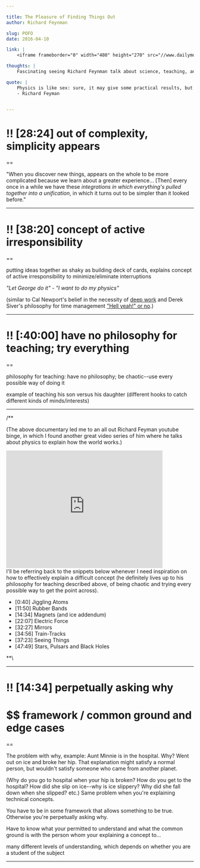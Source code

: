 ```yaml
---

title: The Pleasure of Finding Things Out 
author: Richard Feynman

slug: POFO
date: 2016-04-10

link: |
    <iframe frameborder="0" width="480" height="270" src="//www.dailymotion.com/embed/video/x24gwgc" allowfullscreen></iframe><br /></i>

thoughts: |
    Fascinating seeing Richard Feynman talk about science, teaching, and work, with such simplicity and cadence that he makes the entire video thoroughly enjoyable to watch. 

quote: |
    Physics is like sex: sure, it may give some practical results, but that's not why we do it. <br>
    - Richard Feyman   


---
```


# !! [28:24] out of complexity, simplicity appears 

==

"When you discover new things, appears on the whole to be more complicated because we learn about a greater experience... [Then] every once in a while we have these *integrations in which everything's pulled together into a unification*, in which it turns out to be simpler than it looked before."

----


# !! [38:20] concept of active irresponsibility

== 

putting ideas together as shaky as building deck of cards, explains concept of active irresponsibility to minimize/eliminate interruptions

*"Let George do it" - "I want to do my physics"*

(similar to Cal Newport's belief in the necessity of 
[deep work](/books/DeepWork) and 
Derek Siver's philosophy for time management 
["Hell yeah!" or no](/books/AnythingYouWant).)


---

# !! [:40:00] have no philosophy for teaching; try everything

==

philosophy for teaching: have no philosophy; be chaotic--use every possible way of doing it 

example of teaching his son versus his daughter (different hooks to catch different kinds of minds/interests)

---

/**

(The above documentary led me to an all out Richard Feyman youtube binge, in which I found another great video series of him where he talks about physics to explain how the world works.)

<iframe width="420" height="315" src="https://www.youtube.com/embed/GqvggMpJgL0" frameborder="0" allowfullscreen></iframe>

<br>
I'll be referring back to the snippets below whenever I need inspiration on how to effectively explain a difficult concept (he definitely lives up to his philosophy for teaching described above, of being chaotic and trying every possible way to get the point across).

- [0:40]  Jiggling Atoms
- [11:50] Rubber Bands
- [14:34] Magnets (and ice addendum)
- [22:07] Electric Force
- [32:27] Mirrors
- [34:56] Train-Tracks
- [37:23] Seeing Things
- [47:49] Stars, Pulsars and Black Holes

**\

----

# !! [14:34] perpetually asking why

# $$ framework / common ground and edge cases

==

The problem with why, example: Aunt Minnie is in the hospital. Why? Went out on ice and broke her hip. That explanation might satisfy a normal person, but wouldn't satisfy someone who came from another planet. 

(Why do you go to hospital when your hip is broken? How do you get to the hospital? How did she slip on ice--why is ice slippery? Why did she fall down when she slipped? etc.) Same problem when you're explaining technical concepts.

You have to be in some framework that allows something to be true. Otherwise you're perpetually asking why. 

Have to know what your permitted to understand and what the common ground is with the person whom your explaining a concept to...

many different levels of understanding, which depends on whether you are a student of the subject


---
